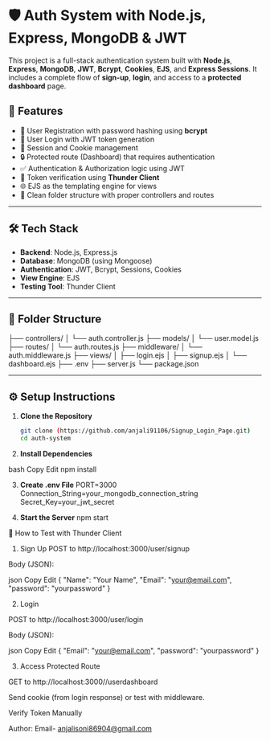 # 🛡️ Auth System with Node.js, Express, MongoDB & JWT

This project is a full-stack authentication system built with **Node.js**, **Express**, **MongoDB**, **JWT**, **Bcrypt**, **Cookies**, **EJS**, and **Express Sessions**. It includes a complete flow of **sign-up**, **login**, and access to a **protected dashboard** page.

## 🚀 Features

- 🔐 User Registration with password hashing using **bcrypt**
- 🔑 User Login with JWT token generation
- 🧠 Session and Cookie management
- 🔒 Protected route (Dashboard) that requires authentication
- ✅ Authentication & Authorization logic using JWT
- 🧪 Token verification using **Thunder Client**
- 🌐 EJS as the templating engine for views
- 📁 Clean folder structure with proper controllers and routes

---

## 🛠️ Tech Stack

- **Backend**: Node.js, Express.js
- **Database**: MongoDB (using Mongoose)
- **Authentication**: JWT, Bcrypt, Sessions, Cookies
- **View Engine**: EJS
- **Testing Tool**: Thunder Client

---

## 📂 Folder Structure

├── controllers/
│ └── auth.controller.js
├── models/
│ └── user.model.js
├── routes/
│ └── auth.routes.js
├── middleware/
│ └── auth.middleware.js
├── views/
│ ├── login.ejs
│ ├── signup.ejs
│ └── dashboard.ejs
├── .env
├── server.js
└── package.json

---

## ⚙️ Setup Instructions

1. **Clone the Repository**
   ```bash
   git clone (https://github.com/anjali91106/Signup_Login_Page.git)
   cd auth-system

2. **Install Dependencies**

bash
Copy
Edit
npm install

3. **Create .env File**
PORT=3000
Connection_String=your_mongodb_connection_string
Secret_Key=your_jwt_secret

4. **Start the Server**
   npm start


🧪 How to Test with Thunder Client
1. Sign Up
POST to http://localhost:3000/user/signup

Body (JSON):

json
Copy
Edit
{
  "Name": "Your Name",
  "Email": "your@email.com",
  "password": "yourpassword"
}

2. Login

POST to http://localhost:3000/user/login

Body (JSON):

json
Copy
Edit
{
  "Email": "your@email.com",
  "password": "yourpassword"
}

3. Access Protected Route

GET to http://localhost:3000//userdashboard

Send cookie (from login response) or test with middleware.

Verify Token Manually


Author: 
Email- anjalisoni86904@gmail.com
